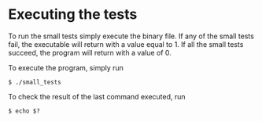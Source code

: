 # Executing the tests

To run the small tests simply execute the binary file. If any of the small tests fail, the executable will return with a value equal to 1. If all the small tests succeed, the program will return with a value of 0.

To execute the program, simply run

	$ ./small_tests

To check the result of the last command executed, run

	$ echo $?

